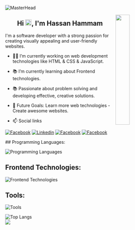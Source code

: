 ![MasterHead](https://i.redd.it/bpxxqqvps4h91.gif)

<img align="right" src="![Capture](https://github.com/user-attachments/assets/9cf2641b-c7af-4ffc-af15-ef81c23f525c)
" width="30%">
<div align="center">
  <h2>Hi <span><img src="Assets/waving-hand.gif" width="20px"/></span>, I'm Hassan Hammam</h2>
</div>
<p>
I'm a software developer with a strong passion for creating visually appealing and user-friendly websites. 
</p>

- 👨‍💻 I’m currently working on web development technologies like HTML & CSS & JavaScript.
- 📚 I’m currently learning about Frontend technologies.
- 📚 Passionate about problem solving and developing effective, creative solutions.
- 🎯 Future Goals: Learn more web technologies - Create awesome websites.
  
- 📫 Social links
<p>
<a href="https://www.facebook.com/share/15sUpguKEy/?mibextid=qi2Omg"><img
    src="https://img.shields.io/badge/-Facebook-3b5998?style=flat&logo=facebook&logoColor=white" alt="Facebook"></a>
<a href="https://linkedin.com/in/hassan-hammam-159981334?utm_source=share&utm_campaign=share_via&utm_content=profile&utm_medium=android_app"><img
    src="https://img.shields.io/badge/-Linkedin-0072b1?style=flat&logo=linkedin&logoColor=white" alt="Linkedin"></a>
<a href="https://www.instagram.com/32_hassan_hammam?utm_source=qr&igsh=NjMyOWwzMW5rd2Zr"><img
    src="https://img.shields.io/badge/-Instagram-d62976?style=flat&logo=instagram&logoColor=white"
    alt="Facebook"></a>
<a href="https://codeforces.com/profile/Hassan657"><img
    src="https://img.shields.io/badge/-Codeforces?style=flat&logo=Codeforces&logoColor=ffffff&label=Codeforces&labelColor=%230068B5&color=%230068B5" alt="Facebook"></a>
</p>
## Programming Languages:

![Programming Languages](https://skillicons.dev/icons?i=cpp,py,c#)

## Frontend Technologies:

![Frontend Technologies](https://skillicons.dev/icons?i=html,css,js,react)
## Tools:

![Tools](https://skillicons.dev/icons?i=bash,git,github,vscode,kaggle)


<!-- ![Top Langs](https://github-readme-stats.vercel.app/api/top-langs/?username=hassan4366&hide_progress=true) -->
![Top Langs](https://github-readme-stats.vercel.app/api/top-langs/?username=hassan4366&layout=compact)
<br>
<a href="https://komarev.com/ghpvc/?username=hassan4366&style=for-the-badge">
    <img src="https://komarev.com/ghpvc/?username=hassan4366&style=for-the-badge">
</a>
